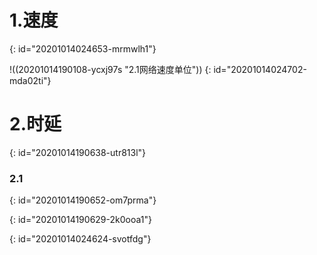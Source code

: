 # 1.速度
{: id="20201014024653-mrmwlh1"}

!((20201014190108-ycxj97s "2.1网络速度单位"))
{: id="20201014024702-mda02ti"}

# 2.时延
{: id="20201014190638-utr813l"}

### 2.1
{: id="20201014190652-om7prma"}

{: id="20201014190629-2k0ooa1"}

{: id="20201014024624-svotfdg"}
